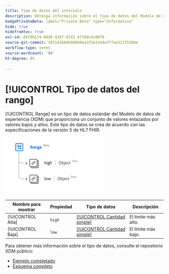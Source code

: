 ```yaml
---
title: Tipo de datos del intervalo
description: Obtenga información sobre el tipo de datos del Modelo de datos de experiencia de rango (XDM).
badgePrivateBeta: label="Private Beta" type="Informative"
hide: true
hidefromtoc: true
exl-id: 66f8b574-04d9-435f-8743-4ff89c4c0079
source-git-commit: 3071d16b6b98040ea3f2e3a34efffae517253b8e
workflow-type: tm+mt
source-wordcount: '94'
ht-degree: 8%

---
```


# [!UICONTROL Tipo de datos del rango]

[!UICONTROL Range] es un tipo de datos estándar del Modelo de datos de experiencia (XDM) que proporciona un conjunto de valores enlazados por valores bajos y altos. Este tipo de datos se crea de acuerdo con las especificaciones de la versión 5 de HL7 FHIR.

![Estructura de tipo de datos de rango](../../../images/healthcare/data-types/range.png)

| Nombre para mostrar | Propiedad | Tipo de datos | Descripción |
| --- | --- | --- | --- |
| [!UICONTROL Alta] | `high` | [[!UICONTROL Cantidad simple]](../data-types/simple-quantity.md) | El límite más alto. |
| [!UICONTROL Baja] | `low` | [[!UICONTROL Cantidad simple]](../data-types/simple-quantity.md) | El límite más bajo. |

Para obtener más información sobre el tipo de datos, consulte el repositorio XDM público:

* [Ejemplo completado](https://github.com/adobe/xdm/blob/master/extensions/industry/healthcare/fhir/datatypes/range.example.1.json)
* [Esquema completo](https://github.com/adobe/xdm/blob/master/extensions/industry/healthcare/fhir/datatypes/range.schema.json)
